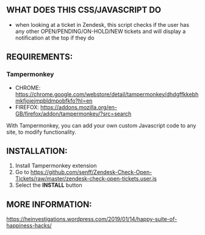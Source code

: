 ## WHAT DOES THIS CSS/JAVASCRIPT DO

- when looking at a ticket in Zendesk, this script checks if the user has any other OPEN/PENDING/ON-HOLD/NEW tickets and will display a notification at the top if they do


## REQUIREMENTS:

### Tampermonkey
- CHROME: https://chrome.google.com/webstore/detail/tampermonkey/dhdgffkkebhmkfjojejmpbldmpobfkfo?hl=en
- FIREFOX: https://addons.mozilla.org/en-GB/firefox/addon/tampermonkey/?src=search

With Tampermonkey, you can add your own custom Javascript code to any site, to modify functionality.


## INSTALLATION:

1. Install Tampermonkey extension
2. Go to https://github.com/senff/Zendesk-Check-Open-Tickets/raw/master/zendesk-check-open-tickets.user.js
3. Select the **INSTALL** button

## MORE INFORMATION:
https://heinvestigations.wordpress.com/2019/01/14/happy-suite-of-happiness-hacks/
